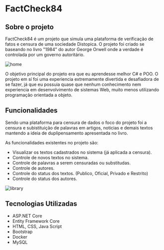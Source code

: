 # FactCheck84

## Sobre o projeto
FactCheck84 é um projeto que simula uma plataforma de verificação de fatos e censura de uma sociedade Distopica. O projeto foi criado se baseando no livro "1984" do autor George Orwell onde a verdade é controlada por um governo autoritário.

![home](https://github.com/B0nam/FactCheck84/assets/85623265/6c2b765c-a9dd-4d9d-b5be-a6781a6a891b)

O objetivo principal do projeto era que eu aprendesse melhor C# e POO. O projeto em sí foi uma experiencia extremamente divertida e desafiadora de se fazer, já que eu possuia quase que nenhum conhecimento nem experiencia em desenvolvimento de sistemas Web, muito menos utilizando programação orientada a objeto.

## Funcionalidades
Sendo uma plataforma para censura de dados o foco do projeto foi a censura e subistituição de palavras em artigos, noticias e demais textos mantendo a ideia de duplipensamento apresentada no livro.

As funcionalidades existentes no projeto são:
- Visualizar os textos cadastrados no sistema (já aplicada a censura).
- Controle de novos textos no sistema.
- Controle de palavras a serem censuradas ou substitudas.
- Controle de autores.
- Controle do status dos textos. (Publico, Oficial, Privado e Restrito)
- Controle do status dos autores.

![library](https://github.com/B0nam/FactCheck84/assets/85623265/6cd552db-a55d-461b-b135-d8bc99df4e59)

## Tecnologias Utilizadas
- ASP.NET Core
- Entity Framework Core
- HTML, CSS, Java Script
- Bootstrap
- Docker
- MySQL
